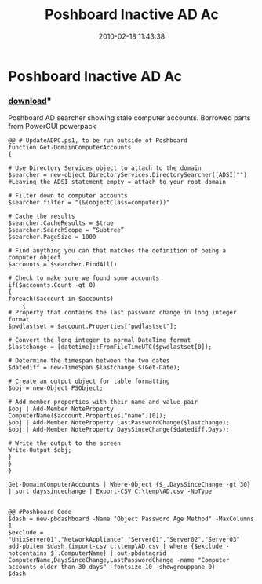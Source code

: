 ﻿---
pid:            1648
parent:         0
children:       
poster:         Jbandy
title:          Poshboard Inactive AD Ac
date:           2010-02-18 11:43:38
format:         posh
---

# Poshboard Inactive AD Ac

### [download](1648.ps1)"

Poshboard AD searcher showing stale computer accounts. Borrowed parts from PowerGUI powerpack

```posh
@@ # UpdateADPC.ps1, to be run outside of Poshboard
function Get-DomainComputerAccounts
{

# Use Directory Services object to attach to the domain
$searcher = new-object DirectoryServices.DirectorySearcher([ADSI]"")
#Leaving the ADSI statement empty = attach to your root domain 

# Filter down to computer accounts
$searcher.filter = "(&(objectClass=computer))"

# Cache the results
$searcher.CacheResults = $true
$searcher.SearchScope = “Subtree”
$searcher.PageSize = 1000

# Find anything you can that matches the definition of being a computer object
$accounts = $searcher.FindAll()

# Check to make sure we found some accounts
if($accounts.Count -gt 0)
{
foreach($account in $accounts)
	{
# Property that contains the last password change in long integer format
$pwdlastset = $account.Properties["pwdlastset"];

# Convert the long integer to normal DateTime format
$lastchange = [datetime]::FromFileTimeUTC($pwdlastset[0]);

# Determine the timespan between the two dates
$datediff = new-TimeSpan $lastchange $(Get-Date);

# Create an output object for table formatting
$obj = new-Object PSObject;

# Add member properties with their name and value pair
$obj | Add-Member NoteProperty ComputerName($account.Properties["name"][0]);
$obj | Add-Member NoteProperty LastPasswordChange($lastchange);
$obj | Add-Member NoteProperty DaysSinceChange($datediff.Days);

# Write the output to the screen
Write-Output $obj;
}
}
}

Get-DomainComputerAccounts | Where-Object {$_.DaysSinceChange -gt 30} | sort dayssincechange | Export-CSV C:\temp\AD.csv -NoType


@@ #Poshboard Code
$dash = new-pbdashboard -Name "Object Password Age Method" -MaxColumns 1
$exclude = "UnixServer01","NetworkAppliance","Server01","Server02","Server03"
add-pbitem $dash (import-csv c:\temp\AD.csv | where {$exclude -notcontains $_.ComputerName} | out-pbdatagrid ComputerName,DaysSinceChange,LastPasswordChange -name "Computer accounts older than 30 days" -fontsize 10 -showgrouppane 0)
$dash

```
